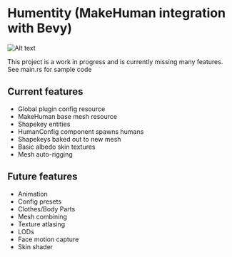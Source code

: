 # Humentity (MakeHuman integration with Bevy)

![Alt text](https://i.imghippo.com/files/m0OOV1726581861.png)

This project is a work in progress and is currently missing many features.  See main.rs for sample code

## Current features
- Global plugin config resource
- MakeHuman base mesh resource
- Shapekey entities
- HumanConfig component spawns humans
- Shapekeys baked out to new mesh
- Basic albedo skin textures
- Mesh auto-rigging

## Future features
- Animation
- Config presets
- Clothes/Body Parts
- Mesh combining
- Texture atlasing
- LODs
- Face motion capture
- Skin shader
